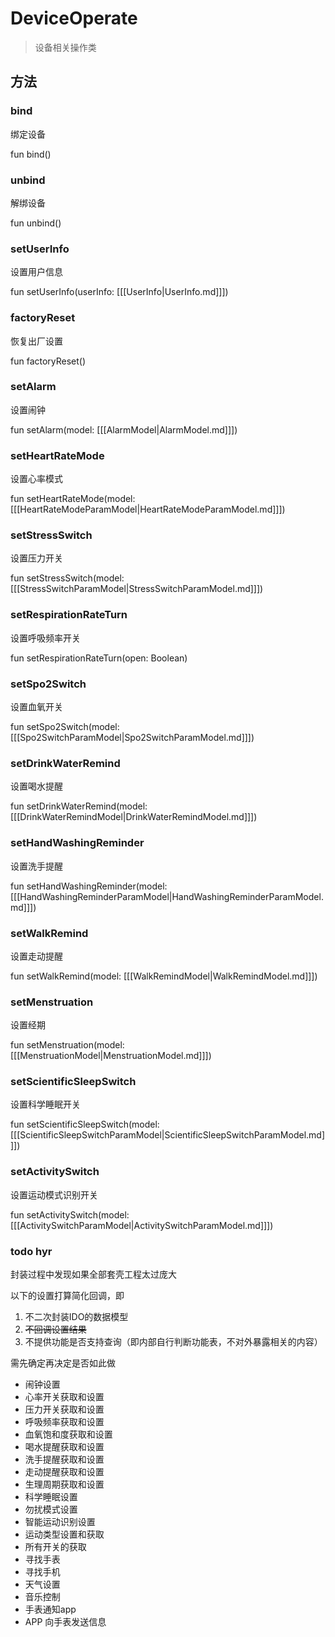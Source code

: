 <show-structure depth="2"/>

# DeviceOperate

> 设备相关操作类

## 方法

### bind

绑定设备

<code-block lang="Kotlin">
    fun bind()
</code-block>

### unbind

解绑设备

<code-block lang="Kotlin">
    fun unbind()
</code-block>

### setUserInfo

设置用户信息

<code-block lang="Kotlin">
    fun setUserInfo(userInfo: [[[UserInfo|UserInfo.md]]])
</code-block>

### factoryReset

恢复出厂设置

<code-block lang="Kotlin">
    fun factoryReset()
</code-block>

### setAlarm

设置闹钟

<code-block lang="Kotlin">
    fun setAlarm(model: [[[AlarmModel|AlarmModel.md]]])
</code-block>

### setHeartRateMode

设置心率模式

<code-block lang="Kotlin">
    fun setHeartRateMode(model: [[[HeartRateModeParamModel|HeartRateModeParamModel.md]]])
</code-block>

### setStressSwitch

设置压力开关

<code-block lang="Kotlin">
    fun setStressSwitch(model: [[[StressSwitchParamModel|StressSwitchParamModel.md]]])
</code-block>

### setRespirationRateTurn

设置呼吸频率开关

<code-block lang="Kotlin">
    fun setRespirationRateTurn(open: Boolean)
</code-block>

### setSpo2Switch

设置血氧开关

<code-block lang="Kotlin">
    fun setSpo2Switch(model: [[[Spo2SwitchParamModel|Spo2SwitchParamModel.md]]])
</code-block>

### setDrinkWaterRemind

设置喝水提醒

<code-block lang="Kotlin">
    fun setDrinkWaterRemind(model: [[[DrinkWaterRemindModel|DrinkWaterRemindModel.md]]])
</code-block>

### setHandWashingReminder

设置洗手提醒

<code-block lang="Kotlin">
    fun setHandWashingReminder(model: [[[HandWashingReminderParamModel|HandWashingReminderParamModel.md]]])
</code-block>

### setWalkRemind

设置走动提醒

<code-block lang="Kotlin">
    fun setWalkRemind(model: [[[WalkRemindModel|WalkRemindModel.md]]])
</code-block>

### setMenstruation

设置经期

<code-block lang="Kotlin">
    fun setMenstruation(model: [[[MenstruationModel|MenstruationModel.md]]])
</code-block>

### setScientificSleepSwitch

设置科学睡眠开关

<code-block lang="Kotlin">
    fun setScientificSleepSwitch(model: [[[ScientificSleepSwitchParamModel|ScientificSleepSwitchParamModel.md]]])
</code-block>

### setActivitySwitch

设置运动模式识别开关

<code-block lang="Kotlin">
    fun setActivitySwitch(model: [[[ActivitySwitchParamModel|ActivitySwitchParamModel.md]]])
</code-block>

### todo hyr

封装过程中发现如果全部套壳工程太过庞大

以下的设置打算简化回调，即

1. 不二次封装IDO的数据模型
2. ~~不回调设置结果~~
3. 不提供功能是否支持查询（即内部自行判断功能表，不对外暴露相关的内容）

需先确定再决定是否如此做

- 闹钟设置
- 心率开关获取和设置
- 压力开关获取和设置
- 呼吸频率获取和设置
- 血氧饱和度获取和设置
- 喝水提醒获取和设置
- 洗手提醒获取和设置
- 走动提醒获取和设置
- 生理周期获取和设置
- 科学睡眠设置
- 勿扰模式设置
- 智能运动识别设置
- 运动类型设置和获取
- 所有开关的获取
- 寻找手表
- 寻找手机
- 天气设置
- 音乐控制
- 手表通知app
- APP 向手表发送信息
